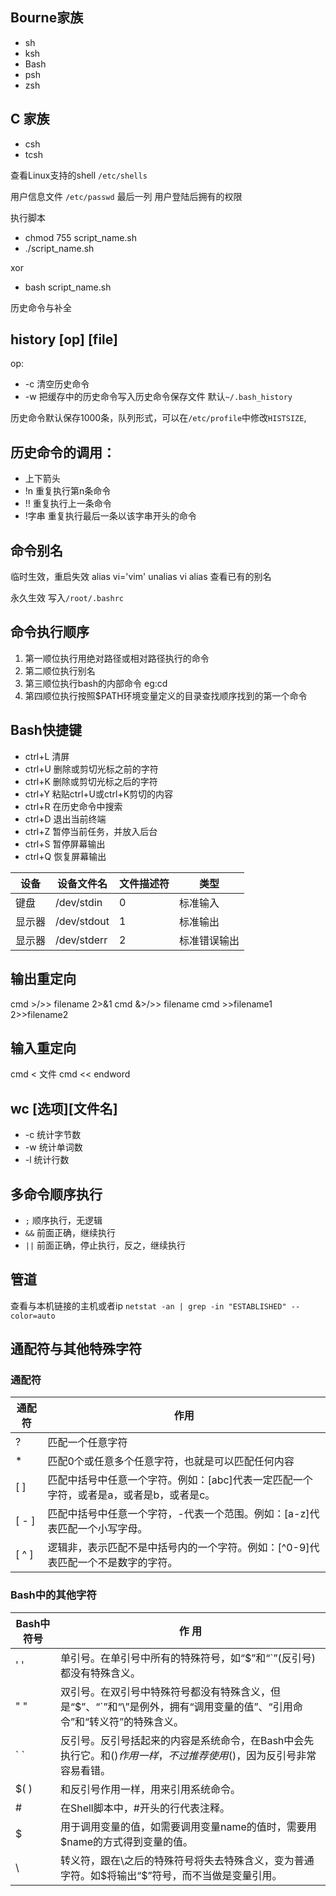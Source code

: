 ﻿
## Bourne家族

- sh
- ksh
- Bash
- psh
- zsh

## C 家族

- csh
- tcsh

查看Linux支持的shell `/etc/shells`

用户信息文件 `/etc/passwd` 最后一列 用户登陆后拥有的权限

执行脚本

- chmod 755 script_name.sh
- ./script_name.sh

xor

- bash script_name.sh


历史命令与补全

history [op] [file]
---
op:

- -c 清空历史命令
- -w 把缓存中的历史命令写入历史命令保存文件 默认`~/.bash_history`

历史命令默认保存1000条，队列形式，可以在`/etc/profile`中修改`HISTSIZE`,

历史命令的调用：
---
- 上下箭头
- !n 重复执行第n条命令
- !! 重复执行上一条命令
- !字串 重复执行最后一条以该字串开头的命令

## 命令别名

临时生效，重启失效
alias vi='vim'
unalias vi
alias 查看已有的别名

永久生效
写入`/root/.bashrc`

命令执行顺序
---

1. 第一顺位执行用绝对路径或相对路径执行的命令
2. 第二顺位执行别名
3. 第三顺位执行bash的内部命令 eg:cd
4. 第四顺位执行按照$PATH环境变量定义的目录查找顺序找到的第一个命令


Bash快捷键
---
- ctrl+L 清屏
- ctrl+U 删除或剪切光标之前的字符
- ctrl+K 删除或剪切光标之后的字符
- ctrl+Y 粘贴ctrl+U或ctrl+K剪切的内容
- ctrl+R 在历史命令中搜索
- ctrl+D 退出当前终端
- ctrl+Z 暂停当前任务，并放入后台
- ctrl+S 暂停屏幕输出
- ctrl+Q 恢复屏幕输出


|设备|设备文件名|文件描述符|类型|
|----|---------|----|----|
|键盘|/dev/stdin|0|标准输入|
|显示器|/dev/stdout|1|标准输出|
|显示器|/dev/stderr|2|标准错误输出|

输出重定向
---
cmd >/>> filename 2>&1
cmd &>/>> filename
cmd >>filename1 2>>filename2

输入重定向
---
cmd < 文件  cmd << endword

wc [选项][文件名]
---
- -c 统计字节数
- -w 统计单词数
- -l 统计行数


多命令顺序执行
---
- `;` 顺序执行，无逻辑
- `&&` 前面正确，继续执行
- `||` 前面正确，停止执行，反之，继续执行

管道
---
查看与本机链接的主机或者ip
`netstat -an | grep -in "ESTABLISHED" --color=auto`

## 通配符与其他特殊字符

### 通配符

|通配符|作用 |
|-----|---|
|?|匹配一个任意字符 |
|*|匹配0个或任意多个任意字符，也就是可以匹配任何内容 |
|[ ]| 匹配中括号中任意一个字符。例如：[abc]代表一定匹配一个字符，或者是a，或者是b，或者是c。|
|[ - ]|  匹配中括号中任意一个字符，-代表一个范围。例如：[a-z]代表匹配一个小写字母。| 
|[ ^ ]|  逻辑非，表示匹配不是中括号内的一个字符。例如：[^0-9]代表匹配一个不是数字的字符。|

### Bash中的其他字符

|Bash中符号|作          用 |
|----|----|
|' ' |单引号。在单引号中所有的特殊符号，如“$”和“`”(反引号)都没有特殊含义。| 
|" " |双引号。在双引号中特殊符号都没有特殊含义，但是“$”、“`”和“\”是例外，拥有“调用变量的值”、“引用命令”和“转义符”的特殊含义。| 
|\` \` |反引号。反引号括起来的内容是系统命令，在Bash中会先执行它。和$()作用一样，不过推荐使用$()，因为反引号非常容易看错。|
|$( ) |和反引号作用一样，用来引用系统命令。 |
|#  |在Shell脚本中，#开头的行代表注释。 |
|$|用于调用变量的值，如需要调用变量name的值时，需要用$name的方式得到变量的值。 |
|\  |转义符，跟在\之后的特殊符号将失去特殊含义，变为普通字符。如\$将输出“$”符号，而不当做是变量引用。 |

